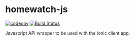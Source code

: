 # homewatch-js

[![codecov](https://codecov.io/gh/zeesousa/homewatch-js/branch/master/graph/badge.svg)](https://codecov.io/gh/zeesousa/homewatch-js)
[![Build Status](https://travis-ci.org/zeesousa/homewatch-js.svg?branch=master)](https://travis-ci.org/zeesousa/homewatch-js)

Javascript API wrapper to be used with the Ionic client app.
